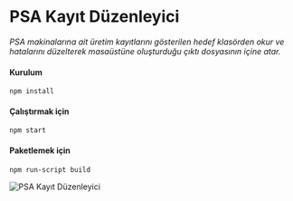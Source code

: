 # PSA Kayıt Düzenleyici

*PSA makinalarına ait üretim kayıtlarını gösterilen hedef klasörden okur ve hatalarını düzelterek masaüstüne oluşturduğu çıktı dosyasının içine atar.*

#### Kurulum

```
npm install
```

#### Çalıştırmak için

```
npm start
```

#### Paketlemek için

```
npm run-script build
```

![PSA Kayıt Düzenleyici](https://raw.githubusercontent.com/qencezero/PSA-Kayit-Duzenleyici/master/image.png)


